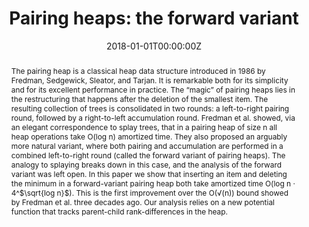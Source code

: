 ---
title: 'Pairing heaps: the forward variant'

# Authors
# If you created a profile for a user (e.g. the default `admin` user), write the username (folder name) here
# and it will be replaced with their full name and linked to their profile.
authors:
  - Dani Dorfman
  - Haim Kaplan
  - Laszlo Kozma
  - Uri Zwick

# Author notes (optional)
#author_notes:
#  - 'Equal contribution'
#  - 'Equal contribution'

date: '2018-01-01T00:00:00Z'
doi: ''

# Schedule page publish date (NOT publication's date).
publishDate: '2018-01-01T00:00:00Z'

# Publication type.
# Accepts a single type but formatted as a YAML list (for Hugo requirements).
# Enter a publication type from the CSL standard.
publication_types: ['paper-conference']

# Publication name and optional abbreviated publication name.
publication: In *MFCS*
publication_short: In *MFCS*

abstract: The pairing heap is a classical heap data structure introduced in 1986 by Fredman, Sedgewick, Sleator, and Tarjan. It is remarkable both for its simplicity and for its excellent performance in practice. The “magic” of pairing heaps lies in the restructuring that happens after the deletion of the smallest item. The resulting collection of trees is consolidated in two rounds&colon; a left-to-right pairing round, followed by a right-to-left accumulation round. Fredman et al. showed, via an elegant correspondence to splay trees, that in a pairing heap of size n all heap operations take O(log n) amortized time. They also proposed an arguably more natural variant, where both pairing and accumulation are performed in a combined left-to-right round (called the forward variant of pairing heaps). The analogy to splaying breaks down in this case, and the analysis of the forward variant was left open. In this paper we show that inserting an item and deleting the minimum in a forward-variant pairing heap both take amortized time O(log n · 4^$\sqrt{log n}$). This is the first improvement over the O(&radic;(n)) bound showed by Fredman et al. three decades ago. Our analysis relies on a new potential function that tracks parent-child rank-differences in the heap.

# Summary. An optional shortened abstract.
#summary: Lorem ipsum dolor sit amet, consectetur adipiscing elit. Duis posuere tellus ac convallis placerat. Proin tincidunt magna sed ex sollicitudin condimentum.

tags: []

# Display this page in the Featured widget?
#featured: true

# Custom links (uncomment lines below)
# links:
# - name: Custom Link
#   url: http://example.org

url_pdf: ''
#url_code: 'https://github.com/wowchemy/wowchemy-hugo-themes'
#url_dataset: 'https://github.com/wowchemy/wowchemy-hugo-themes'
#url_poster: ''
#url_project: ''
#url_slides: ''
#url_source: 'https://github.com/wowchemy/wowchemy-hugo-themes'
#url_video: 'https://youtube.com'

# Featured image
# To use, add an image named `featured.jpg/png` to your page's folder.
#image:
#  caption: 'Image credit: [**Unsplash**](https://unsplash.com/photos/pLCdAaMFLTE)'
#  focal_point: ''
#  preview_only: false

# Associated Projects (optional).
#   Associate this publication with one or more of your projects.
#   Simply enter your project's folder or file name without extension.
#   E.g. `internal-project` references `content/project/internal-project/index.md`.
#   Otherwise, set `projects: []`.
projects: []
#  - example

# Slides (optional).
#   Associate this publication with Markdown slides.
#   Simply enter your slide deck's filename without extension.
#   E.g. `slides: "example"` references `content/slides/example/index.md`.
#   Otherwise, set `slides: ""`.
slides: ""
---
